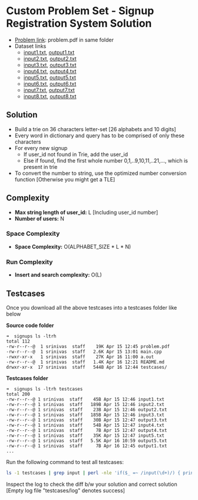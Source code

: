 
# Custom Problem Set - Signup Registration System Solution

* [Problem link](problem.pdf): problem.pdf in same folder
* Dataset links
	* [input1.txt](https://gist.githubusercontent.com/kidambisrinivas/2fa5c5312de4e27c78ed1aa584b7280a/raw/ed0e97f9ff5648898df392517f0cbf447d3a2878/signup_input1.txt), [output1.txt](https://gist.githubusercontent.com/kidambisrinivas/bdd798ae1260d1182c79dbf4325f169b/raw/a9f0f70d4482cb18ca12f665e52e733b18d054b5/signup_output1.txt)
	* [input2.txt](https://gist.githubusercontent.com/kidambisrinivas/039fd8b3949e3c91e8bb2f72d490db7b/raw/d52ee5f1012161b9498f6ca0272a865faff9f25b/signup_input2.txt), [output2.txt](https://gist.githubusercontent.com/kidambisrinivas/49244bb6eb79ed0fa88eedfd3e7d59e0/raw/f1926647e446475dc7e09891b182d81742f98c47/signup_output2.txt)
	* [input3.txt](https://gist.githubusercontent.com/kidambisrinivas/5d48243f4d56a954419662b41ba6326d/raw/604548369b729249ba4893034d4ef499a1c30153/signup_input3.txt), [output3.txt](https://gist.githubusercontent.com/kidambisrinivas/f91614cec3187d00532907db1ea4cb7e/raw/fbb26f56a38d0f355cfe786c47555ce99be7ffc3/signup_output3.txt)
	* [input4.txt](https://gist.githubusercontent.com/kidambisrinivas/6305e0e5ff28fb1009b372534ecafe84/raw/ff44cadf3fb272b173225605cef47b4ee058cae2/signup_input4.txt), [output4.txt](https://gist.githubusercontent.com/kidambisrinivas/8c270d773e5db4decd48bcc502125971/raw/a9fc9a9fc2324070ccd23c0eef57dde13914c2c6/signup_output4.txt)
	* [input5.txt](https://gist.githubusercontent.com/kidambisrinivas/16df2ccc8225294250a8a27655ad28dd/raw/1dce5e3df708c05651ccdc570ec80b9921b2d2af/signup_input5.txt), [output5.txt](https://gist.githubusercontent.com/kidambisrinivas/aed885040dbd1e71bdc4b60292bea0ef/raw/9870663626d890e38e62add112035aff3bdf9d3f/signup_output5.txt)
	* [input6.txt](https://gist.githubusercontent.com/kidambisrinivas/289ab7fa26a13175f3cadfd930408fe2/raw/6b365277abd5822e2e390dc795ed6e1975fbe19c/signup_input6.txt), [output6.txt](https://gist.githubusercontent.com/kidambisrinivas/1496272fa893516f54598b8819e47f7b/raw/e4cf80aa05729e767d97de1b547982e82e69ee4e/signup_output6.txt)
	* [input7.txt](https://gist.githubusercontent.com/kidambisrinivas/b4693682f89bd3db59e2086a1c8f8399/raw/c001b272d69b3bc4db343582dc650ab07e4707d4/signup_input7.txt), [output7.txt](https://gist.githubusercontent.com/kidambisrinivas/40adcfe45c7283c0d08305fa8e58741c/raw/d0ea8a727c76f889939cc05e1bae61fbedcb44fa/signup_output7.txt)
	* [input8.txt](https://gist.githubusercontent.com/kidambisrinivas/48598f7e09a7a8d204e183558e7c0cf2/raw/621ee197997e2d29ee748454f803095a020cf924/signup_input8.txt), [output8.txt](https://gist.githubusercontent.com/kidambisrinivas/e38d80febb041550894531d62ceff67f/raw/839c6f940ececef41b0c43b8daffb47906d13cd1/signup_output8.txt)


## Solution

* Build a trie on 36 characters letter-set [26 alphabets and 10 digits]
* Every word in dictionary and query has to be comprised of only these characters
* For every new signup
	* If user_id not found in Trie, add the user_id
	* Else if found, find the first whole number 0,1,..9,10,11,..21,..., which is present in trie
* To convert the number to string, use the optimized number conversion function [Otherwise you might get a TLE]

## Complexity

* **Max string length of user_id:** L [Including user_id number]
* **Number of users:** N

### Space Complexity

* **Space Complexity:** O(ALPHABET_SIZE * L * N)

### Run Complexity 

* **Insert and search complexity:** O(L)

## Testcases

Once you download all the above testcases into a testcases folder like below

**Source code folder**

```
➜  signups ls -ltrh
total 112
-rw-r--r--@  1 srinivas  staff    19K Apr 15 12:45 problem.pdf
-rw-r--r--@  1 srinivas  staff   2.6K Apr 15 13:01 main.cpp
-rwxr-xr-x   1 srinivas  staff    27K Apr 16 11:00 a.out
-rw-r--r--@  1 srinivas  staff   1.4K Apr 16 12:21 README.md
drwxr-xr-x  17 srinivas  staff   544B Apr 16 12:44 testcases/
```

**Testcases folder**

```
➜  signups ls -ltrh testcases
total 200
-rw-r--r--@ 1 srinivas  staff    45B Apr 15 12:46 input1.txt
-rw-r--r--@ 1 srinivas  staff   189B Apr 15 12:46 input2.txt
-rw-r--r--@ 1 srinivas  staff    23B Apr 15 12:46 output2.txt
-rw-r--r--@ 1 srinivas  staff   185B Apr 15 12:46 input3.txt
-rw-r--r--@ 1 srinivas  staff    30B Apr 15 12:47 output3.txt
-rw-r--r--@ 1 srinivas  staff    54B Apr 15 12:47 input4.txt
-rw-r--r--@ 1 srinivas  staff     7B Apr 15 12:47 output4.txt
-rw-r--r--@ 1 srinivas  staff    35K Apr 15 12:47 input5.txt
-rw-r--r--@ 1 srinivas  staff   5.5K Apr 16 10:59 output5.txt
-rw-r--r--@ 1 srinivas  staff     7B Apr 16 12:45 output1.txt
...
```

Run the following command to test all testcases:

```bash
ls -1 testcases | grep input | perl -nle 'if($_ =~ /input(\d+)/) { print $1; }' | xargs -I % bash -c 'time ./a.out < testcases/input%.txt > testcases/myoutput%.txt; diff -w testcases/output%.txt testcases/myoutput%.txt' > testcases/log
```

Inspect the log to check the diff b/w your solution and correct solution [Empty log file "testcases/log" denotes success]
